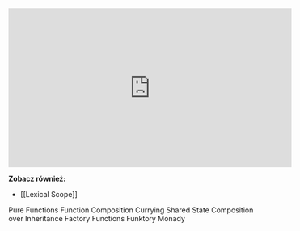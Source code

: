 <iframe width="560" height="315" src="https://www.youtube.com/embed/41WCKu3dHNU" title="YouTube video player" frameborder="0" allow="accelerometer; autoplay; clipboard-write; encrypted-media; gyroscope; picture-in-picture" allowfullscreen></iframe>

**Zobacz również:** 
- [[Lexical Scope]]

Pure Functions
Function Composition
Currying
Shared State
Composition over Inheritance
Factory Functions
Funktory
Monady
